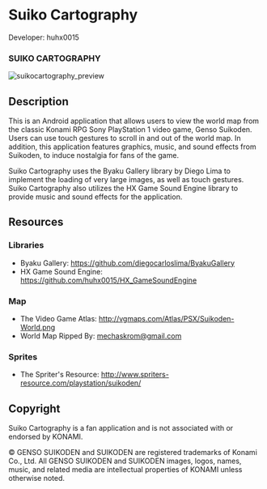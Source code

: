 Suiko Cartography
=================

Developer: huhx0015

### SUIKO CARTOGRAPHY
![suikocartography_preview](https://cloud.githubusercontent.com/assets/1645482/15938651/ec249e76-2e28-11e6-9e5e-94a53f759655.gif)

## Description

This is an Android application that allows users to view the world map from the classic Konami RPG Sony PlayStation 1 video game, Genso Suikoden. Users can use touch gestures to scroll in and out of the world map. In addition, this application features graphics, music, and sound effects from Suikoden, to induce nostalgia for fans of the game.

Suiko Cartography uses the Byaku Gallery library by Diego Lima to implement the loading of very large images, as well as touch gestures. Suiko Cartography also utilizes the HX Game Sound Engine library to provide music and sound effects for the application.

## Resources

### Libraries

* Byaku Gallery: https://github.com/diegocarloslima/ByakuGallery
* HX Game Sound Engine: https://github.com/huhx0015/HX_GameSoundEngine

### Map

* The Video Game Atlas: http://vgmaps.com/Atlas/PSX/Suikoden-World.png
* World Map Ripped By: mechaskrom@gmail.com

### Sprites

* The Spriter's Resource: http://www.spriters-resource.com/playstation/suikoden/

## Copyright

Suiko Cartography is a fan application and is not associated with or endorsed by KONAMI.

© GENSO SUIKODEN and SUIKODEN are registered trademarks of Konami Co., Ltd.
All GENSO SUIKODEN and SUIKODEN images, logos, names, music, and related media are intellectual properties of KONAMI unless otherwise noted.
